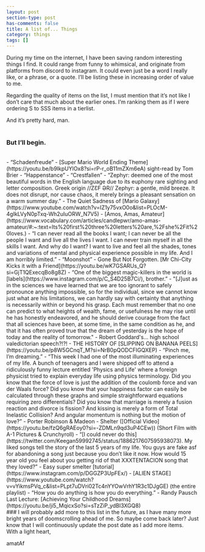 ```yaml
---
layout: post
section-type: post
has-comments: false
title: A list of... Things
category: things
tags: []
---
```


During my time on the internet, I have been saving random interesting things I find. It could range from funny to whimsical, and originate from platforms from discord to instagram. It could even just be a word I really like, or a phrase, or a quote. I’ll be listing these in increasing order of value to me.

Regarding the quality of items on the list, I must mention that it’s not like I don’t care that much about the earlier ones. I’m ranking them as if I were ordering S to SSS items in a tierlist.

And it’s pretty hard, man.
<br>
<br>
### But I’ll begin.
<br>
- “Schadenfreude”
- [Super Mario World Ending Theme](https://youtu.be/b9IkpUYlOx8?si=rP-r_oB11mZXm6eA) sight-read by Tom Brier
- “Happenstance”
- “Crestfallen”
- “Zephyr: deemed one of the most beautiful words in the English language due to its euphony rare sighting and letter composition. Greek origin //ZƐF ƏR// Zephyr: a gentle, mild breeze. It does not disrupt, nor cause chaos, it merely brings a pleasant sensation on a warm summer day.”
- The Quiet Sadness of [Mario Galaxy](https://www.youtube.com/watch?v=IZ1y75vxO0o&list=PLOcM-4gIkLVyN0pTxq-Wh2uIuORW_N7V5)
- [Amos, Amas, Amateur](https://www.vocabulary.com/articles/candlepwr/amo-amas-amateur/#:~:text=Its%20first%20three%20letters%20are,%2Fshe%2Fit%20loves.)
- “I can never read all the books I want; I can never be all the people I want and live all the lives I want. I can never train myself in all the skills I want. And why do I want? I want to live and feel all the shades, tones and variations of mental and physical experience possible in my life. And I am horribly limited.”
- “Moonshot”
- Gone But Not Forgotten. [Mr Chi-City Kicks it with a Friend](https://youtu.be/wK7GSARUs_Q?si=GjT1QExecqBo8g8Z)
- “One of the biggest magic-killers in the world is [labels](https://www.instagram.com/p/C_S4D25B7Ci/), brother.”
- "[J]ust as in the sciences we have learned that we are too ignorant to safely pronounce anything impossible, so for the individual, since we cannot know just what are his limitations, we can hardly say with certainty that anything is necessarily within or beyond his grasp. Each must remember that no one can predict to what heights of wealth, fame, or usefulness he may rise until he has honestly endeavored, and he should derive courage from the fact that all sciences have been, at some time, in the same condition as he, and that it has often proved true that the dream of yesterday is the hope of today and the reality of tomorrow." - Robert Goddard's... high school valedictorian speech?!?!
- THE HISTORY OF [SLIPPING ON BANANA PEELS](https://youtu.be/p8W5GCnqT_M?si=NrB0pQODCFIGQXEP)
- “Pinch me, I’m dreaming.”
- “This week I had one of the most illuminating experiences of my life. A bunch of teenagers and I were shipped off to attend a ridiculously funny lecture entitled 'Physics and Life' where a foreign physicist tried to explain everyday life using physics terminology. Did you know that the force of love is just the addition of the coulomb force and van der Waals force? Did you know that your happiness factor can easily be calculated through these graphs and simple straightforward equations requiring zero differentials? Did you know that marriage is merely a fusion reaction and divorce is fission? And kissing is merely a form of Total Inelastic Collision? And angular momentum is nothing but the motion of love?”
- Porter Robinson & Madeon - Shelter ([Official Video](https://youtu.be/fzQ6gRAEoy0?si=-ZDMLn9qd3uP4CEw)) (Short Film with A-1 Pictures & Crunchyroll)
- “[I could never do this](https://twitter.com/Keegan59992745/status/1886217607595938073). My liked songs tell the story of the last 5 years of my life. You guys are fake asf for abandoning a song just because you don’t like it now. How would 15 year old you feel about you getting rid of that XXXTENTACION song that they loved?”
- Easy super smelter [tutorial](https://www.instagram.com/p/DGGZP3UpFEx/)
- [ALIEN STAGE](https://www.youtube.com/watch?v=vYikmsPVq_c&list=PLpt7uDVri02Tc4nYYOwVrhY1R3c1DJgGE) (the entire playlist)
- “How you do anything is how you do everything.”
- Randy Pausch Last Lecture: [Achieving Your Childhood Dreams](https://youtu.be/ji5_MqicxSo?si=sTzZiP_ydBl3XGQ8)

<br>
### I will probably
add more to this list in the future, as I have many more bright years of doomscrolling ahead of me. So maybe come back later? Just know that I will continuously update the post date as I add more items.

<br>
With a light heart,

amatAf
